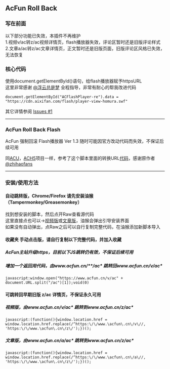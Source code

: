 AcFun Roll Back
----------

### 写在前面
以下部分功能已失效，本插件不再维护<br>
1.视频v/ac转z/ac视频详情页，flash播放器失效，评论区暂时还是旧版评论样式<br>
2.文章a/ac转z/ac文章详情页，正文暂时还是旧版页面，旧版评论区风格已失效，无法恢复

### 核心代码
使用document.getElementById()语句，给flash播放器赋予httpsURL<br>
这里非常感谢 [@浮云总是梦](https://github.com/LKI) 全程指导，非常有耐心的帮我改进代码

    document.getElementById("ACFlashPlayer-re").data = "https://cdn.aixifan.com/flash/player-view-homura.swf"

其它详情参阅 [Issues #1](https://github.com/BDPO/AcFun-Roll-Back/issues/1)

----------

### AcFun Roll Back Flash
AcFun 强制回滚 Flash播放器 Ver 1.3 
随时可能因官方改动代码而失效，不保证后续可用

同[ACU](https://github.com/BDPO/AcFun-Auto-Change-URL)，[ACH5](https://github.com/BDPO/AcFun-Web-HTML5-Player)项目一样，参考了这个脚本里面的转换URL[代码](https://github.com/zhihaofans/Acfun/blob/master/acfun.tv/acfun2aixifan/acfun2aixifan.js#L29)，感谢原作者[@zhihaofans](https://github.com/zhihaofans)

----------

### 安装/使用方法
#### 自动跳转版，Chrome/Firefox 请先安装油猴（Tampermonkey/Greasemonkey）

找到想安装的脚本，然后点开Raw查看源代码<br>
这里直接点也可以→[视频版](https://github.com/BDPO/AcFun-Roll-Back/raw/master/vac2zac.user.js)或[文章版](https://github.com/BDPO/AcFun-Roll-Back/raw/master/aac2zac.user.js)，油猴会弹出引导安装界面<br>
如果没有自动弹出，点Raw之后可以自行复制完整代码，在油猴添加新脚本导入

#### 收藏夹 手动点击版，请自行复制以下完整代码，并加入收藏

##### AcFun主站升级https，目前以下JS跳转仍有效，不保证后续可用
##### 增加一个返回用代码，由www.acfun.cn/**/ac* 跳转回www.acfun.cn/v/ac*

    javascript:window.open("https://www.acfun.cn/v/ac" + document.URL.split("/ac")[1]);void(0)

#### 可跳转回早期旧版 z/ac 详情页，不保证永久可用

##### 视频版，由www.acfun.cn/v/ac* 跳转到www.acfun.cn/z/ac*
    javascript:(function(){window.location.href = window.location.href.replace(/^https:\/\/www.\acfun\.cn\/v\//, 'https:\/\/www.\acfun\.cn\/z\/');})();

##### 文章版，由www.acfun.cn/a/ac* 跳转到www.acfun.cn/z/ac*
    javascript:(function(){window.location.href = window.location.href.replace(/^https:\/\/www.\acfun\.cn\/a\//, 'https:\/\/www.\acfun\.cn\/z\/');})();
